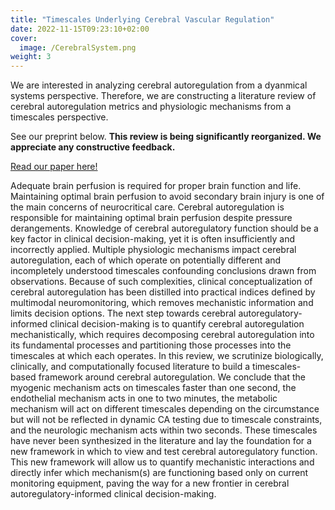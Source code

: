 ```yaml
---
title: "Timescales Underlying Cerebral Vascular Regulation"
date: 2022-11-15T09:23:10+02:00
cover:
  image: /CerebralSystem.png
weight: 3
---
```


We are interested in analyzing cerebral autoregulation from a dyanmical systems perspective. Therefore, we are constructing a literature review of cerebral autoregulation metrics and physiologic mechanisms from a timescales perspective.

See our preprint below. **This review is being significantly reorganized. We appreciate any constructive feedback.**

[Read our paper here!](/Papers/BriggsReviewTimescalesPreprint.pdf)

Adequate brain perfusion is required for proper brain function and life. Maintaining optimal brain perfusion to avoid secondary brain injury is one of the main concerns of neurocritical care. Cerebral autoregulation is responsible for maintaining optimal brain perfusion despite pressure derangements. Knowledge of cerebral autoregulatory function should be a key factor in clinical decision-making, yet it is often insufficiently and incorrectly applied. Multiple physiologic mechanisms impact cerebral autoregulation, each of which operate on potentially different and incompletely understood timescales confounding conclusions drawn from observations. Because of such complexities, clinical conceptualization of cerebral autoregulation has been distilled into practical indices defined by multimodal neuromonitoring, which removes mechanistic information and limits decision options. The next step towards cerebral autoregulatory-informed clinical decision-making is to quantify cerebral autoregulation mechanistically, which requires decomposing cerebral autoregulation into its fundamental processes and partitioning those processes into the timescales at which each operates. In this review, we scrutinize biologically, clinically, and computationally focused literature to build a timescales-based framework around cerebral autoregulation. We conclude that the myogenic mechanism acts on timescales faster than one second, the endothelial mechanism acts in one to two minutes, the metabolic mechanism will act on different timescales depending on the circumstance but will not be reflected in dynamic CA testing due to timescale constraints, and the neurologic mechanism acts within two seconds. These timescales have never been synthesized in the literature and lay the foundation for a new framework in which to view and test cerebral autoregulatory function. This new framework will allow us to quantify mechanistic interactions and directly infer which mechanism(s) are functioning based only on current monitoring equipment, paving the way for a new frontier in cerebral autoregulatory-informed clinical decision-making.
